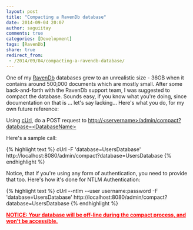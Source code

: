```yaml
---
layout: post
title: "Compacting a RavenDb database"
date: 2014-09-04 20:07
author: saguiitay
comments: true
categories: [Development]
tags: [RavenDb]
share: true
redirect_from:
 - /2014/09/04/compacting-a-ravendb-database/
---
```

One of my [RavenDb](http://ravendb.net) databases grew to an unrealistic size - 36GB when it contains around 500,000 documents which are mostly
small. After some back-and-forth with the RavenDb support team, I was suggested to compact the database. Sounds easy, if you know what you're
doing, since documentation on that is ... let's say lacking... Here's what you do, for my own future reference:

Using [cUrl](http://curl.haxx.se/), do a POST request to [http://\<servername\>/admin/compact?database=\<DatabaseName\>](http://<servername>/admin/compact?database=<DatabaseName>)

Here's a sample call:

{% highlight text %}
cUrl -F 'database=UsersDatabase' http://localhost:8080/admin/compact?database=UsersDatabase
{% endhighlight %}

Notice, that if you're using any form of authentication, you need to provide that too. Here's how it's done for NTLM Authentication:

{% highlight text %}
cUrl --ntlm --user username:password -F 'database=UsersDatabase' http://localhost:8080/admin/compact?database=UsersDatabase
{% endhighlight %}

<span style="color:#ff0000;text-decoration:underline;">**NOTICE: Your database will be off-line during the compact process, and won't be accessible.**</span>


